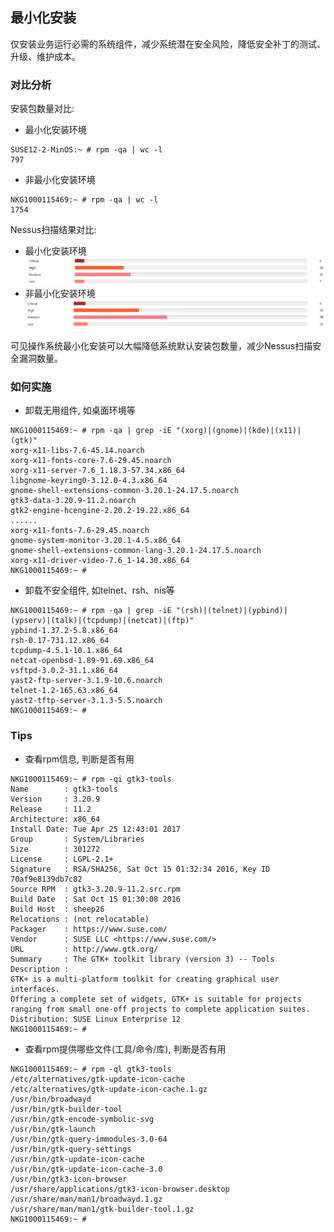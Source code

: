 ## 最小化安装
仅安装业务运行必需的系统组件，减少系统潜在安全风险，降低安全补丁的测试、升级、维护成本。
<br>
### 对比分析
安装包数量对比:
* 最小化安装环境
```
SUSE12-2-MinOS:~ # rpm -qa | wc -l
797
```
* 非最小化安装环境
```
NKG1000115469:~ # rpm -qa | wc -l
1754
```
Nessus扫描结果对比:
* 最小化安装环境
![Nessus-Report](images/nessus_mini_os.png) 
* 非最小化安装环境
![Nessus-Report](images/nessus_normal_os.png) 

可见操作系统最小化安装可以大幅降低系统默认安装包数量，减少Nessus扫描安全漏洞数量。

### 如何实施
* 卸载无用组件, 如桌面环境等
```
NKG1000115469:~ # rpm -qa | grep -iE "(xorg)|(gnome)|(kde)|(x11)|(gtk)"
xorg-x11-libs-7.6-45.14.noarch
xorg-x11-fonts-core-7.6-29.45.noarch
xorg-x11-server-7.6_1.18.3-57.34.x86_64
libgnome-keyring0-3.12.0-4.3.x86_64
gnome-shell-extensions-common-3.20.1-24.17.5.noarch
gtk3-data-3.20.9-11.2.noarch
gtk2-engine-hcengine-2.20.2-19.22.x86_64
......
xorg-x11-fonts-7.6-29.45.noarch
gnome-system-monitor-3.20.1-4.5.x86_64
gnome-shell-extensions-common-lang-3.20.1-24.17.5.noarch
xorg-x11-driver-video-7.6_1-14.30.x86_64
NKG1000115469:~ #
```
* 卸载不安全组件, 如telnet、rsh、nis等
```
NKG1000115469:~ # rpm -qa | grep -iE "(rsh)|(telnet)|(ypbind)|(ypserv)|(talk)|(tcpdump)|(netcat)|(ftp)"
ypbind-1.37.2-5.8.x86_64
rsh-0.17-731.12.x86_64
tcpdump-4.5.1-10.1.x86_64
netcat-openbsd-1.89-91.69.x86_64
vsftpd-3.0.2-31.1.x86_64
yast2-ftp-server-3.1.9-10.6.noarch
telnet-1.2-165.63.x86_64
yast2-tftp-server-3.1.3-5.5.noarch
NKG1000115469:~ #
```
### Tips
* 查看rpm信息, 判断是否有用
```
NKG1000115469:~ # rpm -qi gtk3-tools
Name        : gtk3-tools
Version     : 3.20.9
Release     : 11.2
Architecture: x86_64
Install Date: Tue Apr 25 12:43:01 2017
Group       : System/Libraries
Size        : 301272
License     : LGPL-2.1+
Signature   : RSA/SHA256, Sat Oct 15 01:32:34 2016, Key ID 70af9e8139db7c82
Source RPM  : gtk3-3.20.9-11.2.src.rpm
Build Date  : Sat Oct 15 01:30:08 2016
Build Host  : sheep26
Relocations : (not relocatable)
Packager    : https://www.suse.com/
Vendor      : SUSE LLC <https://www.suse.com/>
URL         : http://www.gtk.org/
Summary     : The GTK+ toolkit library (version 3) -- Tools
Description :
GTK+ is a multi-platform toolkit for creating graphical user interfaces.
Offering a complete set of widgets, GTK+ is suitable for projects
ranging from small one-off projects to complete application suites.
Distribution: SUSE Linux Enterprise 12
NKG1000115469:~ #
```
* 查看rpm提供哪些文件(工具/命令/库), 判断是否有用
```
NKG1000115469:~ # rpm -ql gtk3-tools
/etc/alternatives/gtk-update-icon-cache
/etc/alternatives/gtk-update-icon-cache.1.gz
/usr/bin/broadwayd
/usr/bin/gtk-builder-tool
/usr/bin/gtk-encode-symbolic-svg
/usr/bin/gtk-launch
/usr/bin/gtk-query-immodules-3.0-64
/usr/bin/gtk-query-settings
/usr/bin/gtk-update-icon-cache
/usr/bin/gtk-update-icon-cache-3.0
/usr/bin/gtk3-icon-browser
/usr/share/applications/gtk3-icon-browser.desktop
/usr/share/man/man1/broadwayd.1.gz
/usr/share/man/man1/gtk-builder-tool.1.gz
NKG1000115469:~ #
```